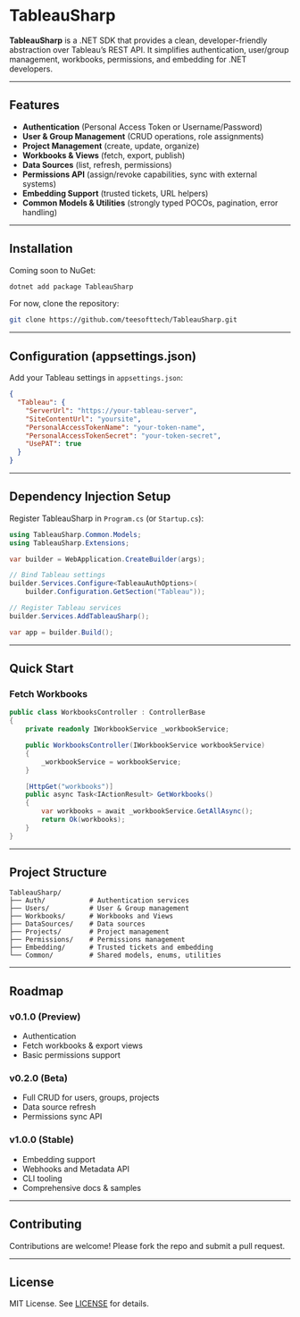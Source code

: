 # TableauSharp

**TableauSharp** is a .NET SDK that provides a clean, developer-friendly abstraction over Tableau’s REST API. It simplifies authentication, user/group management, workbooks, permissions, and embedding for .NET developers.

---

## Features

- **Authentication** (Personal Access Token or Username/Password)
- **User & Group Management** (CRUD operations, role assignments)
- **Project Management** (create, update, organize)
- **Workbooks & Views** (fetch, export, publish)
- **Data Sources** (list, refresh, permissions)
- **Permissions API** (assign/revoke capabilities, sync with external systems)
- **Embedding Support** (trusted tickets, URL helpers)
- **Common Models & Utilities** (strongly typed POCOs, pagination, error handling)

---

## Installation

Coming soon to NuGet:

```powershell
dotnet add package TableauSharp
```

For now, clone the repository:

```bash
git clone https://github.com/teesofttech/TableauSharp.git
```

---

## Configuration (appsettings.json)

Add your Tableau settings in `appsettings.json`:

```json
{
  "Tableau": {
    "ServerUrl": "https://your-tableau-server",
    "SiteContentUrl": "yoursite",
    "PersonalAccessTokenName": "your-token-name",
    "PersonalAccessTokenSecret": "your-token-secret",
    "UsePAT": true
  }
}
```

---

## Dependency Injection Setup

Register TableauSharp in `Program.cs` (or `Startup.cs`):

```csharp
using TableauSharp.Common.Models;
using TableauSharp.Extensions;

var builder = WebApplication.CreateBuilder(args);

// Bind Tableau settings
builder.Services.Configure<TableauAuthOptions>(
    builder.Configuration.GetSection("Tableau"));

// Register Tableau services
builder.Services.AddTableauSharp();

var app = builder.Build();
```

---

## Quick Start

### Fetch Workbooks

```csharp
public class WorkbooksController : ControllerBase
{
    private readonly IWorkbookService _workbookService;

    public WorkbooksController(IWorkbookService workbookService)
    {
        _workbookService = workbookService;
    }

    [HttpGet("workbooks")]
    public async Task<IActionResult> GetWorkbooks()
    {
        var workbooks = await _workbookService.GetAllAsync();
        return Ok(workbooks);
    }
}
```

---

## Project Structure

```
TableauSharp/
├── Auth/           # Authentication services
├── Users/          # User & Group management
├── Workbooks/      # Workbooks and Views
├── DataSources/    # Data sources
├── Projects/       # Project management
├── Permissions/    # Permissions management
├── Embedding/      # Trusted tickets and embedding
└── Common/         # Shared models, enums, utilities
```

---

## Roadmap

### v0.1.0 (Preview)
- Authentication
- Fetch workbooks & export views
- Basic permissions support

### v0.2.0 (Beta)
- Full CRUD for users, groups, projects
- Data source refresh
- Permissions sync API

### v1.0.0 (Stable)
- Embedding support
- Webhooks and Metadata API
- CLI tooling
- Comprehensive docs & samples

---

## Contributing

Contributions are welcome! Please fork the repo and submit a pull request.

---

## License

MIT License. See [LICENSE](LICENSE) for details.
